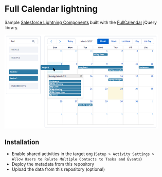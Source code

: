 # Full Calendar lightning

Sample [Salesforce Lightning Components](https://developer.salesforce.com/docs/atlas.en-us.lightning.meta/lightning/) built with the [FullCalendar](https://fullcalendar.io/) jQuery library.

![full-calendar-lightning](full-calendar-lightning.png)

## Installation

- Enable shared activities in the target org (`Setup > Activity Settings > Allow Users to Relate Multiple Contacts to Tasks and Events`)
- Deploy the metadata from this repository
- Upload the data from this repository (optional)
